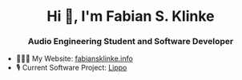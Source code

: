 <h1 align="center">Hi 👋, I'm Fabian S. Klinke</h1>
<h3 align="center">Audio Engineering Student and Software Developer</h3>

- 👨🏻‍💻 My Website: [fabiansklinke.info](https://fabiansklinke.info)
- 🎙 Current Software Project: [Lippo](https://klinkeaudio.com)
